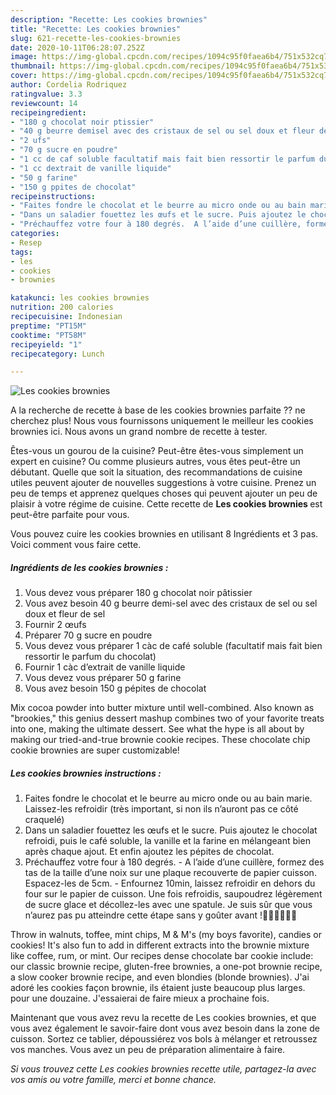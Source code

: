 ```yaml
---
description: "Recette: Les cookies brownies"
title: "Recette: Les cookies brownies"
slug: 621-recette-les-cookies-brownies
date: 2020-10-11T06:28:07.252Z
image: https://img-global.cpcdn.com/recipes/1094c95f0faea6b4/751x532cq70/les-cookies-brownies-photo-principale-de-la-recette.jpg
thumbnail: https://img-global.cpcdn.com/recipes/1094c95f0faea6b4/751x532cq70/les-cookies-brownies-photo-principale-de-la-recette.jpg
cover: https://img-global.cpcdn.com/recipes/1094c95f0faea6b4/751x532cq70/les-cookies-brownies-photo-principale-de-la-recette.jpg
author: Cordelia Rodriquez
ratingvalue: 3.3
reviewcount: 14
recipeingredient:
- "180 g chocolat noir ptissier"
- "40 g beurre demisel avec des cristaux de sel ou sel doux et fleur de sel"
- "2 ufs"
- "70 g sucre en poudre"
- "1 cc de caf soluble facultatif mais fait bien ressortir le parfum du chocolat"
- "1 cc dextrait de vanille liquide"
- "50 g farine"
- "150 g ppites de chocolat"
recipeinstructions:
- "Faites fondre le chocolat et le beurre au micro onde ou au bain marie. Laissez-les refroidir (très important, si non ils n’auront pas ce côté craquelé)"
- "Dans un saladier fouettez les œufs et le sucre. Puis ajoutez le chocolat refroidi, puis le café soluble, la vanille et la farine en mélangeant bien après chaque ajout. Et enfin ajoutez les pépites de chocolat."
- "Préchauffez votre four à 180 degrés.  A l’aide d’une cuillère, formez des tas de la taille d’une noix sur une plaque recouverte de papier cuisson. Espacez-les de 5cm.  Enfournez 10min, laissez refroidir en dehors du four sur le papier de cuisson. Une fois refroidis, saupoudrez légèrement de sucre glace et décollez-les avec une spatule. Je suis sûr que vous n’aurez pas pu atteindre cette étape sans y goûter avant !🤤🤤🤤🤣🤣🤣"
categories:
- Resep
tags:
- les
- cookies
- brownies

katakunci: les cookies brownies 
nutrition: 200 calories
recipecuisine: Indonesian
preptime: "PT15M"
cooktime: "PT58M"
recipeyield: "1"
recipecategory: Lunch

---
```



![Les cookies brownies](https://img-global.cpcdn.com/recipes/1094c95f0faea6b4/751x532cq70/les-cookies-brownies-photo-principale-de-la-recette.jpg)

A la recherche de recette à base de les cookies brownies parfaite ?? ne cherchez plus! Nous vous fournissons uniquement le meilleur les cookies brownies ici. Nous avons un grand nombre de recette à tester.

Êtes-vous un gourou de la cuisine? Peut-être êtes-vous simplement un expert en cuisine? Ou comme plusieurs autres, vous êtes peut-être un débutant. Quelle que soit la situation, des recommandations de cuisine utiles peuvent ajouter de nouvelles suggestions à votre cuisine. Prenez un peu de temps et apprenez quelques choses qui peuvent ajouter un peu de plaisir à votre régime de cuisine. Cette recette de <strong> Les cookies brownies </strong> est peut-être parfaite pour vous.

<!--inarticleads1-->

Vous pouvez cuire les cookies brownies en utilisant 8 Ingrédients et 3 pas. Voici comment vous faire cette.

##### Ingrédients de les cookies brownies :

1. Vous devez vous préparer 180 g chocolat noir pâtissier
1. Vous avez besoin 40 g beurre demi-sel avec des cristaux de sel ou sel doux et fleur de sel
1. Fournir 2 œufs
1. Préparer 70 g sucre en poudre
1. Vous devez vous préparer 1 càc de café soluble (facultatif mais fait bien ressortir le parfum du chocolat)
1. Fournir 1 càc d’extrait de vanille liquide
1. Vous devez vous préparer 50 g farine
1. Vous avez besoin 150 g pépites de chocolat


Mix cocoa powder into butter mixture until well-combined. Also known as &#34;brookies,&#34; this genius dessert mashup combines two of your favorite treats into one, making the ultimate dessert. See what the hype is all about by making our tried-and-true brownie cookie recipes. These chocolate chip cookie brownies are super customizable! 

<!--inarticleads2-->

##### Les cookies brownies instructions :

1. Faites fondre le chocolat et le beurre au micro onde ou au bain marie. Laissez-les refroidir (très important, si non ils n’auront pas ce côté craquelé)
1. Dans un saladier fouettez les œufs et le sucre. Puis ajoutez le chocolat refroidi, puis le café soluble, la vanille et la farine en mélangeant bien après chaque ajout. Et enfin ajoutez les pépites de chocolat.
1. Préchauffez votre four à 180 degrés.  - A l’aide d’une cuillère, formez des tas de la taille d’une noix sur une plaque recouverte de papier cuisson. Espacez-les de 5cm.  - Enfournez 10min, laissez refroidir en dehors du four sur le papier de cuisson. Une fois refroidis, saupoudrez légèrement de sucre glace et décollez-les avec une spatule. Je suis sûr que vous n’aurez pas pu atteindre cette étape sans y goûter avant !🤤🤤🤤🤣🤣🤣


Throw in walnuts, toffee, mint chips, M &amp; M&#39;s (my boys favorite), candies or cookies! It&#39;s also fun to add in different extracts into the brownie mixture like coffee, rum, or mint. Our recipes dense chocolate bar cookie include: our classic brownie recipe, gluten-free brownies, a one-pot brownie recipe, a slow cooker brownie recipe, and even blondies (blonde brownies). J&#39;ai adoré les cookies façon brownie, ils étaient juste beaucoup plus larges. pour une douzaine. J&#39;essaierai de faire mieux a prochaine fois. 

<!--inarticleads1-->

<p>
Maintenant que vous avez revu la recette de Les cookies brownies, et que vous avez également le savoir-faire dont vous avez besoin dans la zone de cuisson. Sortez ce tablier, dépoussiérez vos bols à mélanger et retroussez vos manches. Vous avez un peu de préparation alimentaire à faire.
</p>

<p>
<i>Si vous trouvez cette Les cookies brownies recette utile, partagez-la avec vos amis ou votre famille, merci et bonne chance.</i>
</p>
